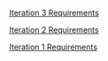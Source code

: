 [Iteration 3 Requirements](http://www.cise.ufl.edu/~dts/cop4331/iter3.html)

[Iteration 2 Requirements](http://www.cise.ufl.edu/~dts/cop4331/iter2.html)

[Iteration 1 Requirements](http://www.cise.ufl.edu/~dts/cop4331/iter1.html)